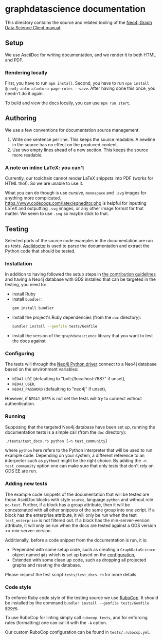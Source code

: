 # graphdatascience documentation

This directory contains the source and related tooling of the [Neo4j Graph Data Science Client manual](https://neo4j.com/docs/graph-data-science-client).


## Setup

We use AsciiDoc for writing documentation, and we render it to both HTML and PDF.


### Rendering locally

First, you have to run `npm install`.
Second, you have to run `npm install @neo4j-antora/antora-page-roles --save`.
After having done this once, you needn't do it again.

To build and view the docs locally, you can use `npm run start`.


## Authoring

We use a few conventions for documentation source management:

1. Write one sentence per line.
   This keeps the source readable.
   A newline in the source has no effect on the produced content.
2. Use two empty lines ahead of a new section.
   This keeps the source more readable.


### A note on inline LaTeX: you can't

Currently, our toolchain cannot render LaTeX snippets into PDF (works for HTML tho!).
So we are unable to use it.

What you can do though is use _cursive_, `monospace` and `.svg` images for anything more complicated.
https://www.codecogs.com/latex/eqneditor.php is helpful for inputting LaTeX and outputting `.svg` images, or any other image format for that matter.
We seem to use `.svg` so maybe stick to that.


## Testing

Selected parts of the source code examples in the documentation are run as tests.
[Asciidoctor](https://github.com/asciidoctor/asciidoctor) is used to parse the documentation and extract the Python code that should be tested.


### Installation

In addition to having followed the setup steps in [the contribution guidelines](../CONTRIBUTING.md#specifically-for-this-project) and having a Neo4j database with GDS installed that can be targeted in the testing, you need to:

 * Install Ruby
 * Install `bundler`:
   ```bash
   gem install bundler
   ```
 * Install the project's Ruby dependencies (from the `doc` directory):
   ```bash
   bundler install --gemfile tests/Gemfile
   ```
 * Install the version of the `graphdatascience` library that you want to test the docs against 


### Configuring

The tests will through the [Neo4j Python driver](https://neo4j.com/docs/python-manual/current/) connect to a Neo4j database based on the environment variables:

* `NEO4J_URI` (defaulting to "bolt://localhost:7687" if unset),
* `NEO4J_USER`,
* `NEO4J_PASSWORD` (defaulting to "neo4j" if unset),

However, if `NEO4J_USER` is not set the tests will try to connect without authentication.


### Running

Supposing that the targeted Neo4j database have been set up, running the documentation tests is a simple call (from the `doc` directory):

```bash
./tests/test_docs.rb python [-n test_community]
```

where `python` here refers to the Python interpreter that will be used to run example code.
Depending on your system, a different reference to an interpreter such as `python3` might be the right choice.
By adding the `-n test_community` option one can make sure that only tests that don't rely on GDS EE are run.


### Adding new tests

The example code snippets of the documentation that will be tested are those AsciiDoc blocks with style `source`, language `python` and without role `no-test`.
Further, if a block has a group attribute, then it will be concatenated with all other snippets of the same group into one script.
If a block has the enterprise attribute, it will only be run when the test `test_enterprise` is not filtered out.
If a block has the min-server-version attribute, it will only be run when the docs are tested against a GDS version >= min-server-version.

Additionally, before a code snippet from the documentation is run, it is:

* Prepended with some setup code, such as creating a `GraphDataScience` object named `gds` which is set up based on the [configuration](#configuring),
* Extended with some clean up code, such as dropping all projected graphs and reseting the database.

Please inspect the test script `tests/test_docs.rb` for more details.


### Code style

To enforce Ruby code style of the testing source we use [RuboCop](https://github.com/rubocop/rubocop).
It should be installed by the command `bundler install --gemfile tests/Gemfile` [above](#installation).

To use RuboCop for linting simply call `rubocop tests`, and for enforcing rules (formatting) one can call it with the `-A` option.

Our custom RuboCop configuration can be found in `tests/.rubocop.yml`.
